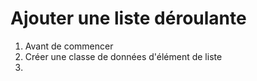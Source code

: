 # Ajouter une liste déroulante

1. Avant de commencer
2. Créer une classe de données d'élément de liste
3. 